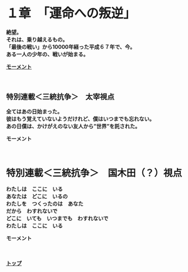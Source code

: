 <html>

<head>
<title>章ごとのあらすじと、モーメントへのリンク</title>
<style>
<link rel="stylesheet" href="a.css">
</style>
</head>


<strong><h1><big>１章　「運命への叛逆」</storng></h1></big>

絶望。<br>
それは、乗り越えるもの。<br>
「最後の戦い」から10000年経った平成６７年で、今。<br>
ある一人の少年の、戦いが始まる。<br>

<a href="https://twitter.com/i/events/1581180096785698821">モーメント</a><br><br><br>
 

<strong><h3><big>特別連載＜三統抗争＞　太宰視点　</storng></h3></big>

全てはあの日始まった。<br>
彼はもう覚えていないようだけれど、僕はいつまでも忘れない。<br>
あの日僕は、かけがえのない友人から”世界”を託された。<br>

モーメント<br><br><br>

<strong><h2><big>特別連載＜三統抗争＞　国木田（？）視点　</storng></h2></big>

わたしは　ここに　いる<br>
あなたは　どこに　いるの<br>
わたしを　つくったのは　あなた<br>
だから　わすれないで<br>
どこに　いても　いつまでも　わすれないで<br>
わたしは　ここに　いる<br>

モーメント<br><br><br>

<a href="ホーム.html">トップ</a>

<html>
